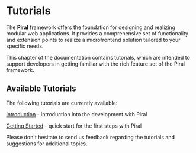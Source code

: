 # Tutorials

The **Piral** framework offers the foundation for designing and realizing modular web applications. It provides a comprehensive set of functionality and extension points to realize a microfrontend solution tailored to your specific needs.

This chapter of the documentation contains tutorials, which are intended to support developers in getting familiar with the rich feature set of the Piral framework. 

## Available Tutorials
The following tutorials are currently available:

[Introduction](./01-introduction.md) - introduction into the development with Piral

[Getting Started](./02-getting-started.md) - quick start for the first steps with Piral

Please don't hesitate to send us feedback regarding the tutorials and suggestions for additional topics.